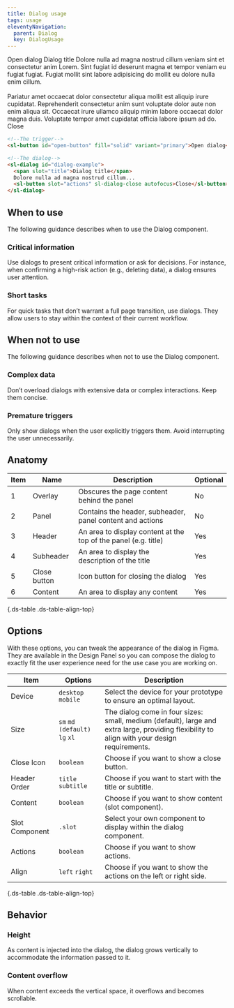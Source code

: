 ```yaml
---
title: Dialog usage
tags: usage
eleventyNavigation:
  parent: Dialog
  key: DialogUsage
---
```


<section>
<div class="ds-example">

<sl-button id="open-button" fill="solid" variant="primary">Open dialog</sl-button>
<sl-dialog id="dialog-example">
<span slot="title">Dialog title</span>
Dolore nulla ad magna nostrud cillum veniam sint et consectetur anim Lorem. Sint fugiat id deserunt magna et
tempor veniam eu fugiat fugiat. Fugiat mollit sint labore adipisicing do mollit eu dolore nulla enim cillum.<br/><br/>
Pariatur amet occaecat dolor consectetur aliqua mollit est aliquip irure cupidatat. Reprehenderit consectetur
anim sunt voluptate dolor aute non enim aliqua sit. Occaecat irure ullamco aliquip minim labore occaecat dolor
magna duis. Voluptate tempor amet cupidatat officia labore ipsum ad do.
<sl-button slot="actions" sl-dialog-close autofocus>Close</sl-button>
</sl-dialog>

</div>

<div class="ds-code">

  ```html
<!--The trigger-->
<sl-button id="open-button" fill="solid" variant="primary">Open dialog</sl-button>

<!--The dialog-->
<sl-dialog id="dialog-example">
    <span slot="title">Dialog title</span>
    Dolore nulla ad magna nostrud cillum...
    <sl-button slot="actions" sl-dialog-close autofocus>Close</sl-button>
</sl-dialog>
  ```

</div>
</section>

<section>

## When to use

The following guidance describes when to use the Dialog component.

### Critical information
  
Use dialogs to present critical information or ask for decisions. For instance, when confirming a high-risk action (e.g., deleting data), a dialog ensures user attention.

### Short tasks
  
For quick tasks that don’t warrant a full page transition, use dialogs. They allow users to stay within the context of their current workflow.

</section>

<section>

## When not to use

The following guidance describes when not to use the Dialog component.

### Complex data
  
Don’t overload dialogs with extensive data or complex interactions. Keep them concise.

### Premature triggers
  
Only show dialogs when the user explicitly triggers them. Avoid interrupting the user unnecessarily.

</section>

<section>

## Anatomy

<div class="ds-table-wrapper">

| Item | Name | Description | Optional|
|-|-|-|-|
| 1 | Overlay | Obscures the page content behind the panel |No|
| 2 | Panel	| Contains the header, subheader, panel content and actions |No|
| 3 | Header | An area to display content at the top of the panel (e.g. title)| Yes |
| 4 | Subheader	| An area to display the description of the title| Yes |
| 5 | Close button| Icon button for closing the dialog | Yes |
| 6 | Content | An area to display any content | Yes |

{.ds-table .ds-table-align-top}

</div>

</section>

<section>

## Options
With these options, you can tweak the appearance of the dialog in Figma. They are available in the Design Panel so you can compose the dialog to exactly fit the user experience need for the use case you are working on.

<div class="ds-table-wrapper">
  
|Item|Options|Description|
|-|-|-|
|Device|`desktop` `mobile`| Select the device for your prototype to ensure an optimal layout.|
|Size|`sm` `md (default)` `lg` `xl`|The dialog come in four sizes: small, medium (default), large and extra large, providing flexibility to align with your design requirements.|
|Close Icon|`boolean`| Choose if you want to show a close button.|
|Header Order|`title` `subtitle`| Choose if you want to start with the title or subtitle.|
|Content|`boolean`| Choose if you want to show content (slot component).|
|Slot Component|`.slot`|Select your own component to display within the dialog component.|
|Actions|`boolean`| Choose if you want to show actions.|
|Align|`left` `right`| Choose if you want to show the actions on the left or right side.|

{.ds-table .ds-table-align-top}

</div>
  
</section>

<section>
  
## Behavior

### Height
As content is injected into the dialog, the dialog grows vertically to accommodate the information passed to it.

### Content overflow
When content exceeds the vertical space, it overflows and becomes scrollable. 
  
</section>

<script>

const openBtn = document.querySelector("#open-button");
const dialogExample = document.querySelector("#dialog-example");


openBtn.addEventListener("click", () => {
    if (dialogExample) {
      dialogExample.showModal();
    }
  })

</script>
